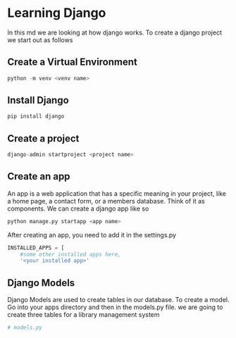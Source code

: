 # Learning Django

In this md we are looking at how django works. To create a django project
we start out as follows

## Create a Virtual Environment

```python
python -m venv <venv name>
```

## Install Django

```python
pip install django
```

## Create a project

```python
django-admin startproject <project name>
```

## Create an app

An app is a web application that has a specific meaning in your project, like a home page, a contact form, or a members database. Think of it as components. We can create a django app like so

```python
python manage.py startapp <app name>
```

After creating an app, you need to add it in the settings.py

```python
INSTALLED_APPS = [
    #some other installed apps here,
    '<your installed app>'
```

## Django Models

Django Models are used to create tables in our database. To create a model. Go into your apps directory and then in the models.py file. we are going to create three tables for a library management system

```python
# models.py


```
